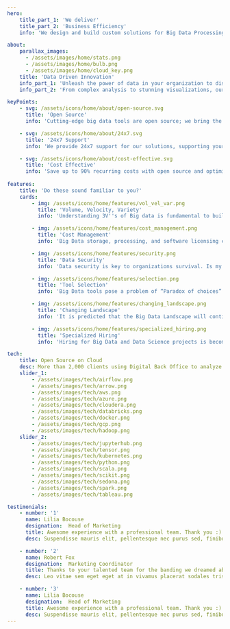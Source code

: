 ```yaml
---
hero:
    title_part_1: 'We deliver'
    title_part_2: 'Business Efficiency'
    info: 'We design and build custom solutions for Big Data Processing using open-source and cloud Auto-scaling in a cost-effective manner.'

about:
    parallax_images:
      - /assets/images/home/stats.png
      - /assets/images/home/bulb.png
      - /assets/images/home/cloud_key.png
    title: 'Data Driven Innovation'
    info_part_1: 'Unleash the power of data in your organization to discover obnubilated insights and make real-time strategic decisions. Connect the dots with seamless data integration to drive innovation, save cost across the departments.'
    info_part_2: 'From complex analysis to stunning visualizations, our advanced data processing and AI can help you extract valuable insights and make data-driven decisions faster than ever before.'

keyPoints:
    - svg: /assets/icons/home/about/open-source.svg
      title: 'Open Source'
      info: 'Cutting-edge big data tools are open source; we bring the best of them to work together for you.'

    - svg: /assets/icons/home/about/24x7.svg
      title: '24x7 Support'
      info: 'We provide 24x7 support for our solutions, supporting your business across different time zones.'

    - svg: /assets/icons/home/about/cost-effective.svg
      title: 'Cost Effective'
      info: 'Save up to 90% recurring costs with open source and optimized cloud auto scaling.'
    
features:
    title: 'Do these sound familiar to you?'
    cards:
        - img: /assets/icons/home/features/vol_vel_var.png
          title: 'Volume, Velocity, Variety'
          info: 'Understanding 3V''s of Big data is fundamental to building big data solution. How do I measure, manage and plan?'

        - img: /assets/icons/home/features/cost_management.png
          title: 'Cost Management'
          info: 'Big Data storage, processing, and software licensing cost increases exponentially. How do I keep cost under control?'

        - img: /assets/icons/home/features/security.png
          title: 'Data Security'
          info: 'Data security is key to organizations survival. Is my data safe from unauthorized access, malware attacks?'

        - img: /assets/icons/home/features/selection.png
          title: 'Tool Selection'
          info: 'Big Data tools pose a problem of “Paradox of choices”. What are the right tools for my organization''s data needs?'

        - img: /assets/icons/home/features/changing_landscape.png
          title: 'Changing Landscape'
          info: 'It is predicted that the Big Data Landscape will continue to change at high velocity. Will my team be able to keep up with the pace?'

        - img: /assets/icons/home/features/specialized_hiring.png
          title: 'Specialized Hiring'
          info: 'Hiring for Big Data and Data Science projects is becoming increasingly difficult. Will I be able to deliver the project on time?'

tech:
    title: Open Source on Cloud
    desc: More than 2,000 clients using Digital Back Office to analyze data
    slider_1:
        - /assets/images/tech/airflow.png
        - /assets/images/tech/arrow.png
        - /assets/images/tech/aws.png
        - /assets/images/tech/azure.png
        - /assets/images/tech/cloudera.png
        - /assets/images/tech/databricks.png
        - /assets/images/tech/docker.png
        - /assets/images/tech/gcp.png
        - /assets/images/tech/hadoop.png
    slider_2:
        - /assets/images/tech/jupyterhub.png
        - /assets/images/tech/tensor.png
        - /assets/images/tech/kubernetes.png
        - /assets/images/tech/python.png
        - /assets/images/tech/scala.png
        - /assets/images/tech/scikit.png
        - /assets/images/tech/sedona.png
        - /assets/images/tech/spark.png
        - /assets/images/tech/tableau.png

testimonials:
    - number: '1'
      name: Lilia Bocouse
      designation:  Head of Marketing
      title: Awesome experience with a professional team. Thank you :)
      desc: Suspendisse mauris elit, pellentesque nec purus sed, finibus finibus ipsum. Proin posuere, metus sed porttitor pellentesque, ante magna tincidunt mi, nec fermentum dui ligula vel massa. Praesent ultrices iaculis arcu iaculis ultrices. Maecenas vitae nulla odio. In laoreet, lectus in tempus ultricies.

    - number: '2'
      name: Robert Fox
      designation:  Marketing Coordinator
      title: Thanks to your talented team for the banding we dreamed about
      desc: Leo vitae sem eget eget at in vivamus placerat sodales tristique risusiis senectusic quisque faucibus est justo egetert lobortis ultrices eu dignissim etiamier turpis tincidunt eget placerat feugiat senectusic quisque faucibus placerat sodales vitae tempor morbi tellus pulvinar tristique in turpis.

    - number: '3'
      name: Lilia Bocouse
      designation:  Head of Marketing
      title: Awesome experience with a professional team. Thank you :)
      desc: Suspendisse mauris elit, pellentesque nec purus sed, finibus finibus ipsum. Proin posuere, metus sed porttitor pellentesque, ante magna tincidunt mi, nec fermentum dui ligula vel massa. Praesent ultrices iaculis arcu iaculis ultrices. Maecenas vitae nulla odio. In laoreet, lectus in tempus ultricies.
---
```

